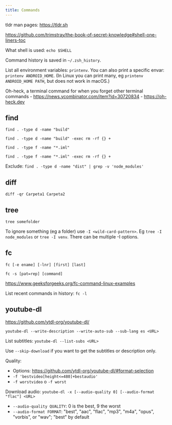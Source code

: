 ```yaml
---
title: Commands
---
```


tldr man pages: https://tldr.sh

https://github.com/trimstray/the-book-of-secret-knowledge#shell-one-liners-toc

What shell is used: `echo $SHELL`

Command history is saved in `~/.zsh_history`.

List all environment variables: `printenv`. You can also print a specific envar: `printenv ANDROID_HOME`. (In Linux you can print many, eg `printenv ANDROID_HOME PATH`, but does not work in macOS.)

Oh-heck, a terminal command for when you forget other terminal commands - https://news.ycombinator.com/item?id=30720834 - https://oh-heck.dev


## find

`find . -type d -name "build"`

`find . -type d -name "build" -exec rm -rf {} +`

`find . -type f -name "*.iml"`

`find . -type f -name "*.iml" -exec rm -rf {} +`

Exclude: `find . -type d -name "dist" | grep -v 'node_modules'`


## diff

`diff -qr Carpeta1 Carpeta2`


## tree

`tree somefolder`

To ignore something (eg a folder) use `-I <wild-card-pattern>`. Eg `tree -I node_modules` or `tree -I venv`. There can be multiple -I options.


## fc

`fc [-e ename] [-lnr] [first] [last]`

`fc -s [pat=rep] [command]`

https://www.geeksforgeeks.org/fc-command-linux-examples

List recent commands in history: `fc -l`


## youtube-dl

https://github.com/ytdl-org/youtube-dl/

`youtube-dl --write-description --write-auto-sub --sub-lang es <URL>`

List subtitles: `youtube-dl --list-subs <URL>`

Use `--skip-download` if you want to get the subtitles or description only.

Quality:
- Options: https://github.com/ytdl-org/youtube-dl/#format-selection
- `-f 'bestvideo[height<=480]+bestaudio'`
- `-f worstvideo` o `-f worst`

Download audio: `youtube-dl -x [--audio-quality 0] [--audio-format "flac"] <URL>`
- `--audio-quality QUALITY`: 0 is the best, 9 the worst
- `--audio-format FORMAT`: "best", "aac", "flac", "mp3", "m4a", "opus", "vorbis", or "wav"; "best" by default
